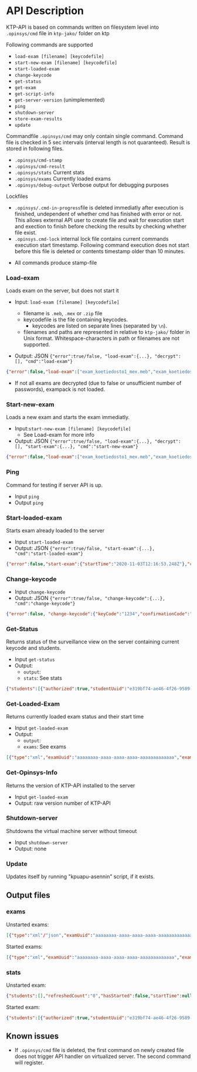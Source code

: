# API Description

KTP-API is based on commands written on filesystem level into `.opinsys/cmd` file in `ktp-jako/` folder on ktp

Following commands are supported

* `load-exam [filename] [keycodefile]`
* `start-new-exam [filename] [keycodefile]`
* `start-loaded-exam`
* `change-keycode`
* `get-status`
* `get-exam`
* `get-script-info`
* `get-server-version` (unimplemented)
* `ping`
* `shutdown-server`
* `store-exam-results`
* `update`

Commandfile `.opinsys/cmd` may only contain single command. Command file is checked in 5 sec intervals (interval length is not quaranteed).
Result is stored in following files.
* `.opinsys/cmd-stamp`
* `.opinsys/cmd-result`
* `.opinsys/stats` Current stats
* `.opinsys/exams` Currently loaded exams
* `.opinsys/debug-output` Verbose output for debugging purposes

Lockfiles
*   `.opinsys/.cmd-in-progress`file is deleted immediatly after execution is finished, undependent of whether cmd has finished with error or not. This allows external API user to create file and wait for execution start and exection to finish before checking the results by checking whether file exist.
*   `.opinsys.cmd-lock` internal lock file contains current commands execution start timestamp. Following command execution does not start before this file is deleted or contents timestamp older than 10 minutes.
- All commands produce stamp-file


### Load-exam
Loads exam on the server, but does not start it
* Input: `load-exam [filename] [keycodefile]`
    - filename is `.meb`, `.mex` or `.zip` file
    - keycodefile is the file containing keycodes.
        * keycodes are listed on separate lines (separated by `\n`).
    - filenames and paths are represented in relative to `ktp-jako/` folder in Unix format. Whitespace-characters in path or filenames are not supported.
    
* Output: JSON `{"error":true/false, "load-exam":{...}, "decrypt": [], "cmd":"load-exam"}`
```json
{"error":false,"load-exam":["exam_koetiedosto1_mex.meb","exam_koetiedosto2.meb"],"decrypt":[{"mebs":["exam_koetiedosto1_mex.meb"],"password":"varmasti munaus sovittaa optio","wrongPassword":false},{"mebs":["exam_koetiedosto1_mex.meb","exam_koetiedosto2.meb"],"password":"konttaus urjeta laskelma ilmoinen","wrongPassword":false}],"cmd":"load-exam"}
```

* If not all exams are decrypted (due to false or unsufficient number of passwords), exampack is not loaded.

### Start-new-exam
Loads a new exam and starts the exam immediatly.
* Input:`start-new-exam [filename] [keycodefile]`
    - See Load-exam for more info
* Output: JSON `{"error":true/false, "load-exam":{...}, "decrypt": [], "start-exam":{...}, "cmd":"start-new-exam"}`
```json
{"error":false,"load-exam":["exam_koetiedosto1_mex.meb","exam_koetiedosto2.meb"],"decrypt":[{"mebs":["exam_koetiedosto1_mex.meb"],"password":"varmasti munaus sovittaa optio","wrongPassword":false},{"mebs":["exam_koetiedosto1_mex.meb","exam_koetiedosto2.meb"],"password":"konttaus urjeta laskelma ilmoinen","wrongPassword":false}],"start-exam":{"startTime":"2020-11-03T12:16:53.248Z"},"cmd":"start-new-exam"}
```


### Ping
Command for testing if server API is up.
* Input `ping`
* Output `ping`


### Start-loaded-exam
Starts exam already loaded to the server
* Input `start-loaded-exam`
* Output: JSON `{"error":true/false, "start-exam":{...}, "cmd":"start-loaded-exam"}`
```json
{"error":false,"start-exam":{"startTime":"2020-11-03T12:16:53.248Z"},"cmd":"start-new-exam"}
```

### Change-keycode

* Input `change-keycode`
* Output: JSON `{"error":true/false, "change-keycode":{...}, "cmd":"change-keycode"}`
```json
{"error":false, "change-keycode":{"keyCode":"1234","confirmationCode":"xx"}, "cmd":"change-keycode"}
```

### Get-Status
Returns status of the surveillance view on the server containing current keycode and students.
* Input `get-status`
* Output:
    - `output`:
    - `stats`: See stats
```json
{"students":[{"authorized":true,"studentUuid":"e319bf74-ae46-4f26-9589-0345c6c13f19","firstNames":"Testi","lastName":"Oppilas","studentBd":"020202","examTitle":"Exam name","pingError":false,"examStarted":"2020-11-05T19:48:10.343Z","examFinished":null,"updateTime":null,"lastAccessedMedia":null,"nsaRunSuccessCount":0,"nsaRunAdjacentFailCount":0,"studentStatus":"ok","casRestricted":false,"casStatus":"allowed"}],"refreshedCount":"1","hasStarted":true,"startTime":"2020-11-03T12:16:53.248Z","answerPaperCount":"1","backupDiskFreePercentage":100,"rootDiskFreePercentage":97,"replicationStatus":"NEVER_CONNECTED","audioInSomeExam":false,"fileIntegrityCompromised":false,"singleSecurityCode":{"keyCode":"1234","confirmationCode":"xx"}}
```

### Get-Loaded-Exam
Returns currently loaded exam status and their start time
* Input `get-loaded-exam`
* Output:
    - `output`:
    - `exams`: See exams
```json
[{"type":"xml","examUuid":"aaaaaaaa-aaaa-aaaa-aaaa-aaaaaaaaaaaaa","examTitle":"Exam name","hasStarted":true,"startTime":"2020-11-03T12:16:53.248Z"},{"type":"json","examUuid":"aaaaaaaa-aaaa-aaaa-aaaa-aaaaaaaaaaaab","examTitle":"Another name","hasStarted":true,"startTime":"2020-11-03T12:16:53.248Z"}]d
```

### Get-Opinsys-Info
Returns the version of KTP-API installed to the server
* Input `get-loaded-exam`
* Output: raw version number of KTP-API

### Shutdown-server
Shutdowns the virtual machine server without timeout
* Input `shutdown-server`
* Output: none

### Update
Updates itself by running "kpuapu-asennin" script, if it exists.

## Output files

### exams
Unstarted exams:
```json
[{"type":"xml"/"json","examUuid":"aaaaaaaa-aaaa-aaaa-aaaa-aaaaaaaaaaaaa","examTitle":"Exam name","hasStarted":false/true,"startTime":null},{"type":"json","examUuid":"aaaaaaaa-aaaa-aaaa-aaaa-aaaaaaaaaaaab","examTitle":"Another name","hasStarted":false,"startTime":null}]
```
Started exams:
```json
[{"type":"xml","examUuid":"aaaaaaaa-aaaa-aaaa-aaaa-aaaaaaaaaaaaa","examTitle":"Exam name","hasStarted":true,"startTime":"2020-11-03T12:16:53.248Z"},{"type":"json","examUuid":"aaaaaaaa-aaaa-aaaa-aaaa-aaaaaaaaaaaab","examTitle":"Another name","hasStarted":true,"startTime":"2020-11-03T12:16:53.248Z"}]d
```

### stats
Unstarted exam:
```json
{"students":[],"refreshedCount":"0","hasStarted":false,"startTime":null,"answerPaperCount":"0","backupDiskFreePercentage":100,"rootDiskFreePercentage":97,"replicationStatus":"NEVER_CONNECTED","audioInSomeExam":false,"fileIntegrityCompromised":false,"singleSecurityCode":{"keyCode":"1234","confirmationCode":"xx"}}
```
Started exam:
```json
{"students":[{"authorized":true,"studentUuid":"e319bf74-ae46-4f26-9589-0345c6c13f19","firstNames":"Testi","lastName":"Oppilas","studentBd":"020202","examTitle":"Exam name","pingError":false,"examStarted":"2020-11-05T19:48:10.343Z","examFinished":null,"updateTime":null,"lastAccessedMedia":null,"nsaRunSuccessCount":0,"nsaRunAdjacentFailCount":0,"studentStatus":"ok","casRestricted":false,"casStatus":"allowed"}],"refreshedCount":"1","hasStarted":true,"startTime":"2020-11-03T12:16:53.248Z","answerPaperCount":"1","backupDiskFreePercentage":100,"rootDiskFreePercentage":97,"replicationStatus":"NEVER_CONNECTED","audioInSomeExam":false,"fileIntegrityCompromised":false,"singleSecurityCode":{"keyCode":"1234","confirmationCode":"xx"}}
```


## Known issues

- If `.opinsys/cmd` file is deleted, the first command on newly created file does not trigger API handler on virtualized server. The second command will register.
